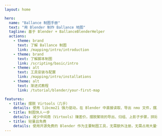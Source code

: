 ```yaml
---
layout: home

hero:
  name: "Ballance 制图手册"
  text: "用 Blender 制作 Ballance 地图"
  tagline: 基于 Blender + BallanceBlenderHelper
  actions:
    - theme: brand
      text: 了解 Ballance 制图
      link: /mapping/intro/introduction
    - theme: brand
      text: 了解脚本制图
      link: /scripting/basic/intro
    - theme: alt
      text: 工具安装与配置
      link: /mapping/intro/installations
    - theme: alt
      text: 渐进式教程
      link: /tutorial/blender/your-first-map

features:
  - title: 摆脱 Virtools（几乎）
    details: 使用 libcmo21 强力驱动，在 Blender 中直接读取、导出 nmo 文件，摆脱对 Virtools 的依赖！
  - title: 制图快人一步
    details: 减少中间商（Virtools）赚差价，摆脱繁琐的导出、归组、上影子步骤，拼好模型直接一键出图！
  - title: 轻量且免费
    details: 使用开源免费的 Blender 作为主要制图工具，无需额外注册，无需占用大量储存空间，不易崩溃
---
```

